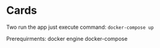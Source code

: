 Cards
=====

Two run the app just execute command:
`docker-compose up`

Prerequirments:
docker engine
docker-compose

